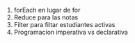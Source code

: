 1. forEach en lugar de for
2. Reduce para las notas
3. Filter para filtar estudiantes activas
4. Programacion imperativa vs declarativa
